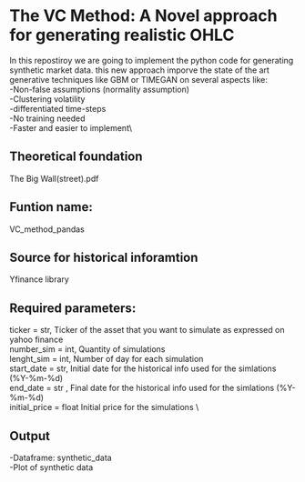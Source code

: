 # The VC Method:  A Novel approach for generating realistic OHLC

In this repostiroy we are going to implement the python code for generating synthetic market data. this new approach imporve the state of the art generative techniques like GBM or TIMEGAN on several aspects like:\
-Non-false assumptions (normality assumption) \
-Clustering volatility\
-differentiated time-steps\
-No training needed\
-Faster and easier to implement\
## Theoretical foundation
The Big Wall(street).pdf
## Funtion name:
VC_method_pandas
## Source for historical inforamtion
Yfinance library
## Required parameters:
ticker = str, Ticker of the asset that you want to simulate as expressed on yahoo finance\
number_sim = int,  Quantity of simulations\
lenght_sim = int,  Number of day for each simulation\
start_date = str,  Initial date for the historical info used for the simlations (%Y-%m-%d)\
end_date = str ,  Final date for the historical info used for the simlations  (%Y-%m-%d) \
initial_price = float  Initial price for the simulations \
## Output
-Dataframe: synthetic_data \
-Plot of synthetic data
